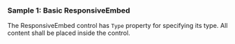 ### Sample 1: Basic ResponsiveEmbed

The ResponsiveEmbed control has `Type` property for specifying its type. All content shall be placed inside the control.